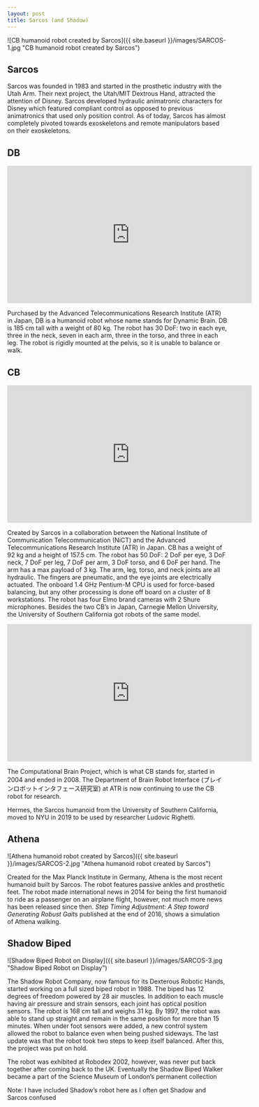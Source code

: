 ```yaml
---
layout: post
title: Sarcos (and Shadow)
---
```


![CB humanoid robot created by Sarcos]({{ site.baseurl }}/images/SARCOS-1.jpg "CB humanoid robot created by Sarcos")

## Sarcos ## 

Sarcos was founded in 1983 and started in the prosthetic industry with the Utah Arm. Their next project, the Utah/MIT Dextrous Hand, attracted the attention of Disney. Sarcos developed hydraulic animatronic characters for Disney which featured compliant control as opposed to previous animatronics that used only position control. As of today, Sarcos has almost completely pivoted towards exoskeletons and remote manipulators based on their exoskeletons.

## DB ##

<iframe width="560" height="315" src="https://www.youtube.com/embed/fwzYWjaKSDA?start=182" title="YouTube video player" frameborder="0" allow="accelerometer; autoplay; clipboard-write; encrypted-media; gyroscope; picture-in-picture" allowfullscreen></iframe>

Purchased by the Advanced Telecommunications Research Institute (ATR) in Japan, DB is a humanoid robot whose name stands for Dynamic Brain. DB is 185 cm tall with a weight of 80 kg. The robot has 30 DoF: two in each eye, three in the neck, seven in each arm, three in the torso, and three in each leg. The robot is rigidly mounted at the pelvis, so it is unable to balance or walk.

## CB ##

<iframe width="560" height="315" src="https://www.youtube.com/embed/B1NQh8IfYeM" title="YouTube video player" frameborder="0" allow="accelerometer; autoplay; clipboard-write; encrypted-media; gyroscope; picture-in-picture" allowfullscreen></iframe>

Created by Sarcos in a collaboration between the National Institute of Communication Telecommunication (NiCT) and the Advanced Telecommunications Research Institute (ATR) in Japan. CB has a weight of 92 kg and a height of 157.5 cm. The robot has 50 DoF: 2 DoF per eye, 3 DoF neck, 7 DoF per leg, 7 DoF per arm, 3 DoF torso, and 6 DoF per hand. The arm has a max payload of 3 kg. The arm, leg, torso, and neck joints are all hydraulic. The fingers are pneumatic, and the eye joints are electrically actuated. The onboard 1.4 GHz Pentium-M CPU is used for force-based balancing, but any other processing is done off board on a cluster of 8 workstations. The robot has four Elmo brand cameras with 2 Shure microphones. Besides the two CB’s in Japan, Carnegie Mellon University, the University of Southern California got robots of the same model.

<iframe width="560" height="315" src="https://www.youtube.com/embed/co0DD5_vEBI" title="YouTube video player" frameborder="0" allow="accelerometer; autoplay; clipboard-write; encrypted-media; gyroscope; picture-in-picture" allowfullscreen></iframe>

The Computational Brain Project, which is what CB stands for, started in 2004 and ended in 2008. The Department of Brain Robot Interface (ブレインロボットインタフェース研究室) at ATR is now continuing to use the CB robot for research.

Hermes, the Sarcos humanoid from the University of Southern California, moved to NYU in 2019 to be used by researcher Ludovic Righetti.

## Athena ##

![Athena humanoid robot created by Sarcos]({{ site.baseurl }}/images/SARCOS-2.jpg "Athena humanoid robot created by Sarcos")

Created for the Max Planck Institute in Germany, Athena is the most recent humanoid built by Sarcos. The robot features passive ankles and prosthetic feet. The robot made international news in 2014 for being the first humanoid to ride as a passenger on an airplane flight, however, not much more news has been released since then. _Step Timing Adjustment: A Step toward Generating Robust Gaits_ published at the end of 2016, shows a simulation of Athena walking. 

## Shadow Biped ##

![Shadow Biped Robot on Display]({{ site.baseurl }}/images/SARCOS-3.jpg "Shadow Biped Robot on Display")

The Shadow Robot Company, now famous for its Dexterous Robotic Hands, started working on a full sized biped robot in 1988. The biped has 12 degrees of freedom powered by 28 air muscles. In addition to each muscle having air pressure and strain sensors, each joint has optical position sensors. The robot is 168 cm tall and weighs 31 kg. By 1997, the robot was able to stand up straight and remain in the same position for more than 15 minutes. When under foot sensors were added, a new control system allowed the robot to balance even when being pushed sideways. The last update was that the robot took two steps to keep itself balanced. After this, the project was put on hold. 

The robot was exhibited at Robodex 2002, however, was never put back together after coming back to the UK. Eventually the Shadow Biped Walker became a part of the Science Museum of London’s permanent collection

Note: I have included Shadow’s robot here as I often get Shadow and Sarcos confused 
